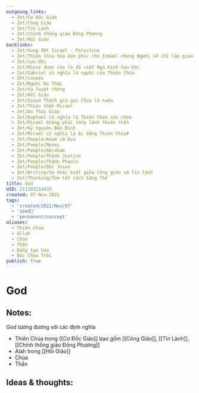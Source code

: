 ```yaml
---
outgoing_links:
  - Zet/Cơ Đốc Giáo
  - Zet/Công Giáo
  - Zet/Tin Lành
  - Zet/Chính thống giáo Đông Phương
  - Zet/Hồi Giáo
backlinks:
  - Zet/Xung đột Israel - Palestine
  - Zet/Thiên Chúa hứa ban phúc cho Ismael nhưng Người sẽ chỉ lập giao ước với Isaac
  - Zet/Cựu Ước
  - Zet/Moise được cho là đã viết Ngũ Kinh Cựu Ước
  - Zet/Gabriel có nghĩa là người của Thiên Chúa
  - Zet/cosmos
  - Zet/Người Do Thái
  - Zet/Vạ Tuyệt thông
  - Zet/Hồi Giáo
  - Zet/Gioan Thánh giá gọi Chúa là nada
  - Zet/Thiên thần Micael
  - Zet/Do Thái Giáo
  - Zet/Raphael có nghĩa là Thiên Chúa cứu chữa
  - Zet/Micael không phải tổng lãnh thiên thần
  - Zet/Kỷ nguyên Bảo Bình
  - Zet/Micael có nghĩa là Ai bằng Thiên Chúa❓
  - Zet/People/Adam và Eva
  - Zet/People/Moses
  - Zet/People/Abraham
  - Zet/People/Thánh Justino
  - Zet/People/Thánh Phaolo
  - Zet/People/Đức Jesus
  - Zet/Writing/Sự khác biệt giữa Công giáo và Tin lành
  - Zet/Thinking/Tóm tắt sách Sáng Thế
title: God
UID: 211107214433
created: 07-Nov-2021
tags:
  - 'created/2021/Nov/07'
  - 'seed🥜'
  - 'permanent/concept'
aliases:
  - Thiên Chúa
  - Allah
  - Chúa
  - Thần
  - Đấng tạo hóa
  - Đức Chúa Trời
publish: True
---
```

# God

## Notes:
God tương đương với các định nghĩa

  - Thiên Chúa trong [[Cơ Đốc Giáo]] bao gồm [[Công Giáo]], [[Tin Lành]], [[Chính thống giáo Đông Phương]]
  - Alah trong [[Hồi Giáo]]
  - Chúa
  - Thần

## Ideas & thoughts:
